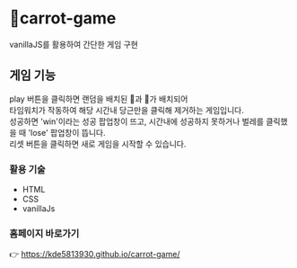 # 🥕carrot-game
vanillaJS를 활용하여 간단한 게임 구현



## 게임 기능
play 버튼을 클릭하면 랜덤을 배치된 🥕과 🐛가 배치되어<br>
타임워치가 작동하여 해당 시간내 당근만을 클릭해 제거하는 게임입니다.<br>
성공하면 'win'이라는 성공 팝업창이 뜨고, 시간내에 성공하지 못하거나 벌레를 클릭했을 때 'lose' 팝업창이 뜹니다.<br>
리셋 버튼을 클릭하면 새로 게임을 시작할 수 있습니다.

### 활용 기술 
- HTML
- CSS
- vanillaJs

### 홈페이지 바로가기
👉 https://kde5813930.github.io/carrot-game/
